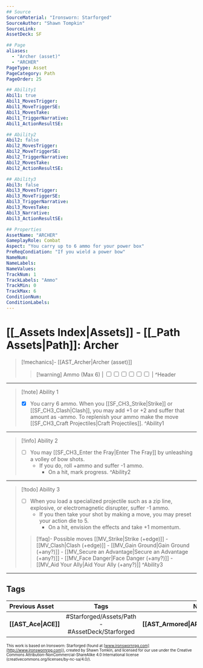 ```yaml
---
## Source
SourceMaterial: "Ironsworn: Starforged"
SourceAuthor: "Shawn Tompkin"
SourceLink: 
AssetDeck: SF

## Page
aliases:
  - "Archer (asset)"
  - "ARCHER"
PageType: Asset
PageCategory: Path
PageOrder: 25

## Ability1
Abil1: true
Abil1_MovesTrigger:
Abil1_MoveTriggerSE: 
Abil1_MovesTake:
Abil1_TriggerNarrative:
Abil1_ActionResultSE:

## Ability2
Abil2: false
Abil2_MovesTrigger:
Abil2_MoveTriggerSE:
Abil2_TriggerNarrative:
Abil2_MovesTake:
Abil2_ActionResultSE:

## Ability3
Abil3: false
Abil3_MovesTrigger:
Abil3_MoveTriggerSE:
Abil3_TriggerNarrative:
Abil3_MovesTake:
Abil3_Narrative:
Abil3_ActionResultSE:

## Properties
AssetName: "ARCHER"
GameplayRole: Combat
Aspect: "You carry up to 6 ammo for your power box"
PreReqCondiation: "If you wield a power bow"
NameNum:
NameLabels:
NameValues:
TrackNum: 1
TrackLabels: "Ammo"
TrackMin: 0
TrackMax: 6
ConditionNum:
ConditionLabels:
---
```

# [[_Assets Index|Assets]] - [[_Path Assets|Path]]: Archer
> [!mechanics]- [[AST_Archer|Archer (asset)]]
> > [!warning] Ammo (Max 6) | <input type="checkbox" /><input type="checkbox" /><input type="checkbox" /><input type="checkbox" /><input type="checkbox" /><input type="checkbox" /> | ^Header
___
> [!note] Ability 1
> - [x] You carry 6 ammo. When you [[SF_CH3_Strike|Strike]] or [[SF_CH3_Clash|Clash]], you may add +1 or +2 and suffer that amount as -ammo. To replenish your ammo make the move [[SF_CH3_Craft Projectiles|Craft Projectiles]]. ^Ability1
___
> [!info] Ability 2
> - [ ] You may [[SF_CH3_Enter the Fray|Enter The Fray]] by unleashing a volley of bow shots. 
> 	- If you do, roll +ammo and suffer -1 ammo.
> 		- On a hit, mark progress. ^Ability2
___
> [!todo] Ability 3
> - [ ] When you load a specialized projectile such as a zip line, explosive, or electromagnetic disrupter, suffer -1 ammo. 
> 	- If you then take your shot by making a move, you may preset your action die to 5. 
> 		- On a hit, envision the effects and take +1 momentum.
> >[!faq]- Possible moves
> >	[[MV_Strike|Strike (+edge)]] - [[MV_Clash|Clash (+edge)]] - [[MV_Gain Ground|Gain Ground (+any?)]] - [[MV_Secure an Advantage|Secure an Advantage (+any?)]] - [[MV_Face Danger|Face Danger (+any?)]] - [[MV_Aid Your Ally|Aid Your Ally (+any?)]] ^Ability3
___

## Tags
| Previous Asset | Tags | Next Asset |
| :--- | :---: | ---: |
| **[[AST_Ace\|ACE]]** | #Starforged/Assets/Path - #AssetDeck/Starforged | **[[AST_Armored\|ARMORED]]** |

<font size=-2>This work is based on Ironsworn: Starforged (found at [www.ironswornrpg.com](http://www.ironswornrpg.com)), created by Shawn Tomkin, and licensed for our use under the Creative Commons Attribution-NonCommercial-ShareAlike 4.0 International license  (creativecommons.org/licenses/by-nc-sa/4.0/).</font>